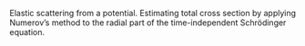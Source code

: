 Elastic scattering from a potential. Estimating total cross section by applying Numerov’s method to the radial part of the time-independent Schrödinger equation.
